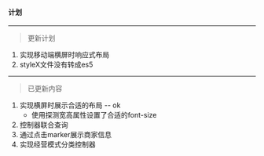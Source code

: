 #### 计划
---
> 更新计划
1. 实现移动端横屏时响应式布局
2. styleX文件没有转成es5



---
> 已更新内容
1. 实现横屏时展示合适的布局 -- ok
    * 使用探测宽高属性设置了合适的font-size
2. 控制器联合查询
3. 通过点击marker展示商家信息
4. 实现经营模式分类控制器


